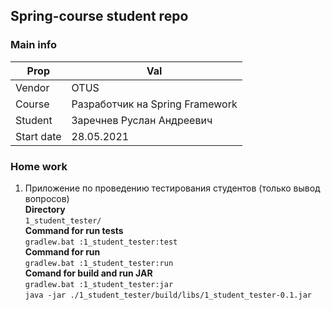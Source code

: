 ## Spring-course student repo

### Main info

| Prop  | Val |
| ------------- | ------------- |
| Vendor  | OTUS  |
| Course  | Разработчик на Spring Framework  |
| Student  | Заречнев Руслан Андреевич |
| Start date  |28.05.2021 |

### Home work

1. Приложение по проведению тестирования студентов (только вывод вопросов)</br>
   **Directory**</br>
   ```1_student_tester/```</br>
   **Command for run tests**</br>
   ```gradlew.bat :1_student_tester:test```</br>
   **Command for run**</br>
   ```gradlew.bat :1_student_tester:run```</br>
   **Comand for build and run JAR**</br>
   ```gradlew.bat :1_student_tester:jar```</br>
   ```java -jar ./1_student_tester/build/libs/1_student_tester-0.1.jar```